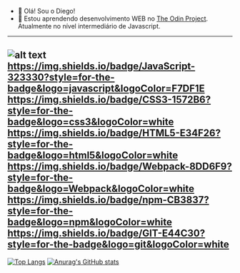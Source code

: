 - 👋 Olá! Sou o Diego! 
- 🌱 Estou aprendendo desenvolvimento WEB no [The Odin Project](https://www.theodinproject.com). Atualmente no nível intermediário de Javascript. 
---
![alt text]({https://img.shields.io/badge/JavaScript-323330?style=for-the-badge&logo=javascript&logoColor=F7DF1E})
https://img.shields.io/badge/JavaScript-323330?style=for-the-badge&logo=javascript&logoColor=F7DF1E 
https://img.shields.io/badge/CSS3-1572B6?style=for-the-badge&logo=css3&logoColor=white 
https://img.shields.io/badge/HTML5-E34F26?style=for-the-badge&logo=html5&logoColor=white 
https://img.shields.io/badge/Webpack-8DD6F9?style=for-the-badge&logo=Webpack&logoColor=white 
https://img.shields.io/badge/npm-CB3837?style=for-the-badge&logo=npm&logoColor=white 
https://img.shields.io/badge/GIT-E44C30?style=for-the-badge&logo=git&logoColor=white 
---
[![Top Langs](https://github-readme-stats.vercel.app/api/top-langs/?username=Diego-Moreira8)](https://github.com/Diego-Moreira8/github-readme-stats) [![Anurag's GitHub stats](https://github-readme-stats.vercel.app/api?username=Diego-Moreira8)](https://github.com/Diego-Moreira8/github-readme-stats)

<!---
Diego-Moreira8/Diego-Moreira8 is a ✨ special ✨ repository because its `README.md` (this file) appears on your GitHub profile.
You can click the Preview link to take a look at your changes.
--->
